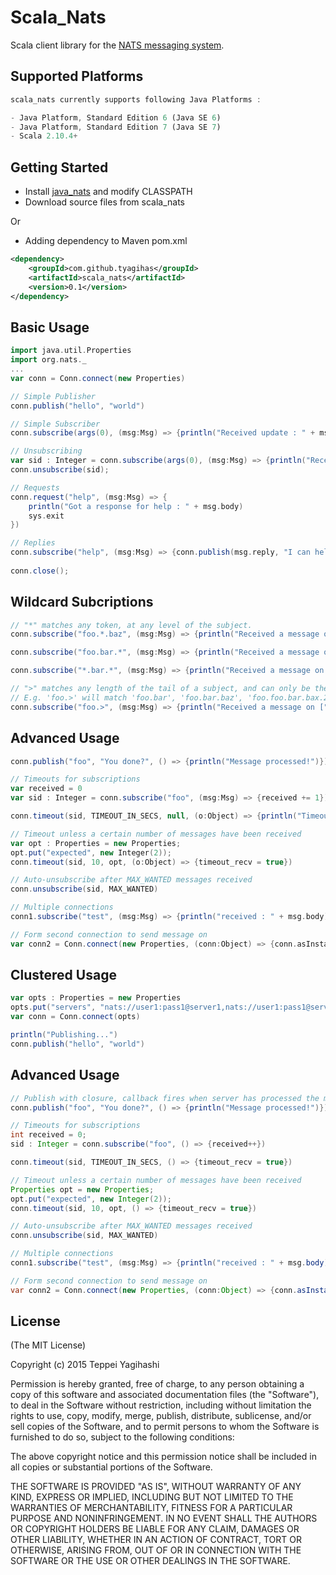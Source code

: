 # Scala_Nats

Scala client library for the [NATS messaging system](http://nats.io).

## Supported Platforms

```javascript
scala_nats currently supports following Java Platforms :

- Java Platform, Standard Edition 6 (Java SE 6)
- Java Platform, Standard Edition 7 (Java SE 7)
- Scala 2.10.4+
```

## Getting Started

- Install [java_nats](https://github.com/tyagihas/java_nats) and modify CLASSPATH
- Download source files from scala_nats

Or

- Adding dependency to Maven pom.xml
```xml
<dependency>
	<groupId>com.github.tyagihas</groupId>
	<artifactId>scala_nats</artifactId>
	<version>0.1</version>
</dependency>
```

## Basic Usage

```scala
import java.util.Properties
import org.nats._
...
var conn = Conn.connect(new Properties)

// Simple Publisher
conn.publish("hello", "world")

// Simple Subscriber
conn.subscribe(args(0), (msg:Msg) => {println("Received update : " + msg.body)})

// Unsubscribing
var sid : Integer = conn.subscribe(args(0), (msg:Msg) => {println("Received update : " + msg.body)})
conn.unsubscribe(sid);

// Requests
conn.request("help", (msg:Msg) => {
	println("Got a response for help : " + msg.body)
	sys.exit
})		

// Replies
conn.subscribe("help", (msg:Msg) => {conn.publish(msg.reply, "I can help!")})
				
conn.close();
```

## Wildcard Subcriptions

```scala
// "*" matches any token, at any level of the subject.
conn.subscribe("foo.*.baz", (msg:Msg) => {println("Received a message on [" + msg.subject + "] : " + msg.body)})

conn.subscribe("foo.bar.*", (msg:Msg) => {println("Received a message on [" + msg.subject + "] : " + msg.body)})

conn.subscribe("*.bar.*", (msg:Msg) => {println("Received a message on [" + msg.subject + "] : " + msg.body)})

// ">" matches any length of the tail of a subject, and can only be the last token
// E.g. 'foo.>' will match 'foo.bar', 'foo.bar.baz', 'foo.foo.bar.bax.22'
conn.subscribe("foo.>", (msg:Msg) => {println("Received a message on [" + msg.subject + "] : " + msg.body)})
```

## Advanced Usage

```scala
conn.publish("foo", "You done?", () => {println("Message processed!")})

// Timeouts for subscriptions
var received = 0
var sid : Integer = conn.subscribe("foo", (msg:Msg) => {received += 1})

conn.timeout(sid, TIMEOUT_IN_SECS, null, (o:Object) => {println("Timeout waiting for a message!")})

// Timeout unless a certain number of messages have been received
var opt : Properties = new Properties;
opt.put("expected", new Integer(2));
conn.timeout(sid, 10, opt, (o:Object) => {timeout_recv = true})

// Auto-unsubscribe after MAX_WANTED messages received
conn.unsubscribe(sid, MAX_WANTED)

// Multiple connections
conn1.subscribe("test", (msg:Msg) => {println("received : " + msg.body)})

// Form second connection to send message on
var conn2 = Conn.connect(new Properties, (conn:Object) => {conn.asInstanceOf[Conn].publish("test", "Hello World")})
```

## Clustered Usage

```scala
var opts : Properties = new Properties
opts.put("servers", "nats://user1:pass1@server1,nats://user1:pass1@server2:4243");
var conn = Conn.connect(opts)

println("Publishing...")
conn.publish("hello", "world")
```

## Advanced Usage

```java
// Publish with closure, callback fires when server has processed the message
conn.publish("foo", "You done?", () => {println("Message processed!")})

// Timeouts for subscriptions
int received = 0;
sid : Integer = conn.subscribe("foo", () => {received++})

conn.timeout(sid, TIMEOUT_IN_SECS, () => {timeout_recv = true})

// Timeout unless a certain number of messages have been received
Properties opt = new Properties;
opt.put("expected", new Integer(2));
conn.timeout(sid, 10, opt, () => {timeout_recv = true})

// Auto-unsubscribe after MAX_WANTED messages received
conn.unsubscribe(sid, MAX_WANTED)

// Multiple connections
conn1.subscribe("test", (msg:Msg) => {println("received : " + msg.body)})

// Form second connection to send message on
var conn2 = Conn.connect(new Properties, (conn:Object) => {conn.asInstanceOf[Conn].publish("test", "Hello World")})
```

## License

(The MIT License)

Copyright (c) 2015 Teppei Yagihashi

Permission is hereby granted, free of charge, to any person obtaining a copy
of this software and associated documentation files (the "Software"), to
deal in the Software without restriction, including without limitation the
rights to use, copy, modify, merge, publish, distribute, sublicense, and/or
sell copies of the Software, and to permit persons to whom the Software is
furnished to do so, subject to the following conditions:

The above copyright notice and this permission notice shall be included in
all copies or substantial portions of the Software.

THE SOFTWARE IS PROVIDED "AS IS", WITHOUT WARRANTY OF ANY KIND, EXPRESS OR
IMPLIED, INCLUDING BUT NOT LIMITED TO THE WARRANTIES OF MERCHANTABILITY,
FITNESS FOR A PARTICULAR PURPOSE AND NONINFRINGEMENT. IN NO EVENT SHALL THE
AUTHORS OR COPYRIGHT HOLDERS BE LIABLE FOR ANY CLAIM, DAMAGES OR OTHER
LIABILITY, WHETHER IN AN ACTION OF CONTRACT, TORT OR OTHERWISE, ARISING
FROM, OUT OF OR IN CONNECTION WITH THE SOFTWARE OR THE USE OR OTHER DEALINGS
IN THE SOFTWARE.


